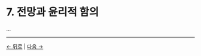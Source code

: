 # 7. 전망과 윤리적 함의

...

---
<div class="navigation-links">
<a href="../06_우리의_실제_과제/" class="nav-link prev-link">← 뒤로</a> | <a href="../08_의식의_미래/" class="nav-link next-link">다음 →</a>
</div>
